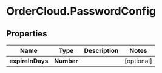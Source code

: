 # OrderCloud.PasswordConfig

## Properties
Name | Type | Description | Notes
------------ | ------------- | ------------- | -------------
**expireInDays** | **Number** |  | [optional] 


